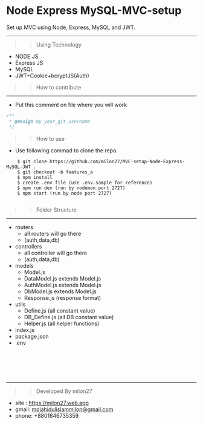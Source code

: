 # Node Express MySQL-MVC-setup

Set up MVC using Node, Express, MySQL and JWT.
___ 

>> Using Technology
 * NODE JS
 * Express JS
 * MySQL
 * JWT+Cookie+bcryptJS(Auth)

>> How to contribute
___
* Put this comment on file where you will work
```javascript
/**
 * @design by your_git_username
 */
```
>> How to use
* Use following commad to clone the repo.

```
    $ git clone https://github.com/milon27/MVC-setup-Node-Express-MySQL-JWT .
    $ git checkout -b features_a
    $ npm install
    $ create .env file (use .env.sample for reference)
    $ npm run dev (run by nodemon port 2727)
    $ npm start (run by node port 2727)
    
```


>> Folder Structure
___
 * routers
    * all routers will go there
    * (auth,data,db)
 * controllers
   * all controller will go there
   * (auth,data,db)
 * models
   * Model.js
   * DataModel.js extends Model.js
   * AuthModel.js extends Model.js
   * DbModel.js extends Model.js
   * Response.js (response format)
 * utils
   * Define.js (all constant value)
   * DB_Define.js (all DB constant value)
   * Helper.js (all helper functions)
 * index.js
 * package.json
 * .env


<br/><br/><br/><br/>
___

>> Developed By milon27
* site : https://milon27.web.app
* gmail: mdjahidulislammilon@gmail.com
* phone: +8801646735359
